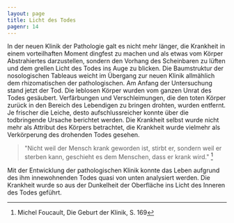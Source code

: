 ```yaml
---
layout: page
title: Licht des Todes
pagenr: 14
---
```


In der neuen Klinik der Pathologie galt es nicht mehr länger, die Krankheit in einem vorteilhaften Moment dingfest zu machen und als etwas vom Körper Abstrahiertes darzustellen, sondern den Vorhang des Scheinbaren zu lüften und dem grellen Licht des Todes ins Auge zu blicken. Die Baumstruktur der nosologischen Tableaus weicht im Übergang zur neuen Klinik allmählich dem rhizomatischen der pathologischen. Am Anfang der Untersuchung stand jetzt der Tod. Die leblosen Körper wurden vom ganzen Unrat des Todes gesäubert. Verfärbungen und Verschleimungen, die den toten Körper zurück in den Bereich des Lebendigen zu bringen drohten, wurden entfernt. Je frischer die Leiche, desto aufschlussreicher konnte über die todbringende Ursache berichtet werden. Die Krankheit selbst wurde nicht mehr als Attribut des Körpers betrachtet, die Krankheit wurde vielmehr als Verkörperung des drohenden Todes gesehen.

>"Nicht weil der Mensch krank geworden ist, stirbt er, sondern weil er sterben kann, geschieht es dem Menschen, dass er krank wird." [^9]

Mit der Entwicklung der pathologischen Klinik konnte das Leben aufgrund des ihm innewohnenden Todes quasi von unten analysiert werden. Die Krankheit wurde so aus der Dunkelheit der Oberfläche ins Licht des Inneren des Todes geführt.

[^9]:
      Michel Foucault, Die Geburt der Klinik, S. 169
